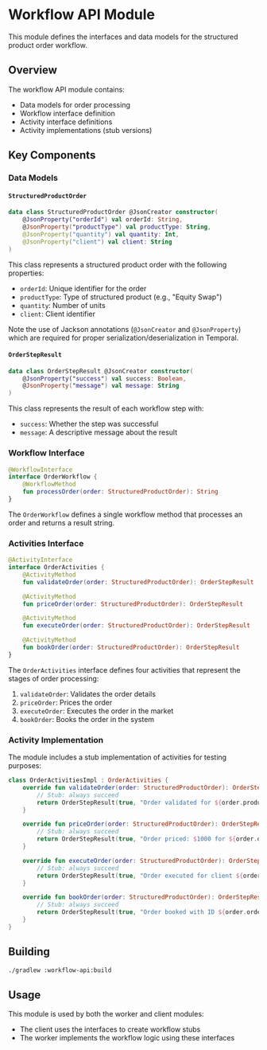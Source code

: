 # Workflow API Module

This module defines the interfaces and data models for the structured product order workflow.

## Overview

The workflow API module contains:
- Data models for order processing
- Workflow interface definition
- Activity interface definitions
- Activity implementations (stub versions)

## Key Components

### Data Models

#### `StructuredProductOrder`

```kotlin
data class StructuredProductOrder @JsonCreator constructor(
    @JsonProperty("orderId") val orderId: String,
    @JsonProperty("productType") val productType: String,
    @JsonProperty("quantity") val quantity: Int,
    @JsonProperty("client") val client: String
)
```

This class represents a structured product order with the following properties:
- `orderId`: Unique identifier for the order
- `productType`: Type of structured product (e.g., "Equity Swap")
- `quantity`: Number of units
- `client`: Client identifier

Note the use of Jackson annotations (`@JsonCreator` and `@JsonProperty`) which are required for proper serialization/deserialization in Temporal.

#### `OrderStepResult`

```kotlin
data class OrderStepResult @JsonCreator constructor(
    @JsonProperty("success") val success: Boolean,
    @JsonProperty("message") val message: String
)
```

This class represents the result of each workflow step with:
- `success`: Whether the step was successful
- `message`: A descriptive message about the result

### Workflow Interface

```kotlin
@WorkflowInterface
interface OrderWorkflow {
    @WorkflowMethod
    fun processOrder(order: StructuredProductOrder): String
}
```

The `OrderWorkflow` defines a single workflow method that processes an order and returns a result string.

### Activities Interface

```kotlin
@ActivityInterface
interface OrderActivities {
    @ActivityMethod
    fun validateOrder(order: StructuredProductOrder): OrderStepResult

    @ActivityMethod
    fun priceOrder(order: StructuredProductOrder): OrderStepResult

    @ActivityMethod
    fun executeOrder(order: StructuredProductOrder): OrderStepResult

    @ActivityMethod
    fun bookOrder(order: StructuredProductOrder): OrderStepResult
}
```

The `OrderActivities` interface defines four activities that represent the stages of order processing:
1. `validateOrder`: Validates the order details
2. `priceOrder`: Prices the order
3. `executeOrder`: Executes the order in the market
4. `bookOrder`: Books the order in the system

### Activity Implementation

The module includes a stub implementation of activities for testing purposes:

```kotlin
class OrderActivitiesImpl : OrderActivities {
    override fun validateOrder(order: StructuredProductOrder): OrderStepResult {
        // Stub: always succeed
        return OrderStepResult(true, "Order validated for ${order.productType}")
    }

    override fun priceOrder(order: StructuredProductOrder): OrderStepResult {
        // Stub: always succeed
        return OrderStepResult(true, "Order priced: $1000 for ${order.quantity} units")
    }

    override fun executeOrder(order: StructuredProductOrder): OrderStepResult {
        // Stub: always succeed
        return OrderStepResult(true, "Order executed for client ${order.client}")
    }

    override fun bookOrder(order: StructuredProductOrder): OrderStepResult {
        // Stub: always succeed
        return OrderStepResult(true, "Order booked with ID ${order.orderId}")
    }
}
```

## Building

```bash
./gradlew :workflow-api:build
```

## Usage

This module is used by both the worker and client modules:
- The client uses the interfaces to create workflow stubs
- The worker implements the workflow logic using these interfaces
